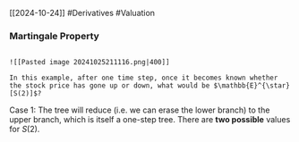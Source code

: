 [[2024-10-24]] #Derivatives #Valuation 

### Martingale Property

```ad-question

![[Pasted image 20241025211116.png|400]]

In this example, after one time step, once it becomes known whether the stock price has gone up or down, what would be $\mathbb{E}^{\star}[S(2)]$?
```

Case 1: The tree will reduce (i.e. we can erase the lower branch) to the upper branch, which is itself a one-step tree. There are **two possible** values for $S(2)$.